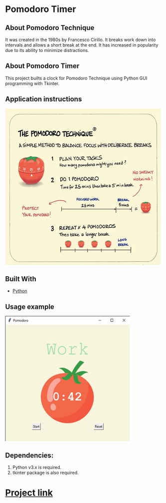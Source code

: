 # Pomodoro Timer
 

## About Pomodoro Technique
It was created in the 1980s by Francesco Cirillo. It breaks work down into intervals and allows a short break at the end. It has increased in popularity due to its ability to minimize distractions.

## About Pomodoro Timer
This project builts a clock for Pomodoro Technique using Python GUI programming with Tkinter. 

## Application instructions
<img src="https://raw.githubusercontent.com/anhthiphuongtran/pomodoro-timer/main/pomodoro-technique.png" width="500" height="500">

## Built With

* [Python](https://www.python.org/downloads/)

## Usage example
<img src="https://raw.githubusercontent.com/anhthiphuongtran/pomodoro-timer/main/pomodoro-app.png" width="400" height="400">

## Dependencies:

1. Python v3.x is required.
2. tkinter package is also required.


# [Project link](https://anhthiphuongtran.github.io/pomodoro-timer/)
